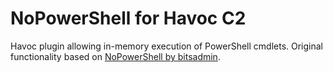 # NoPowerShell for Havoc C2
Havoc plugin allowing in-memory execution of PowerShell cmdlets. Original functionality based on [NoPowerShell by bitsadmin](https://github.com/bitsadmin/nopowershell).
